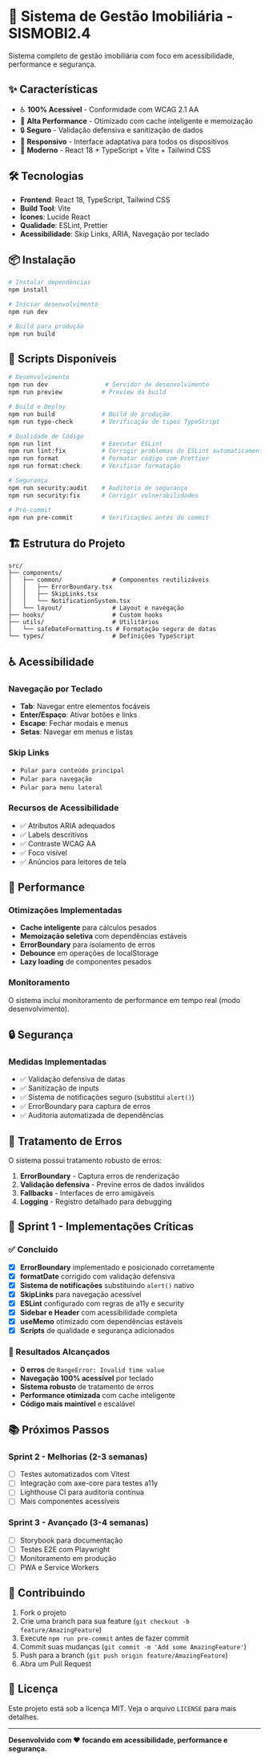 # 🏢 Sistema de Gestão Imobiliária - SISMOBI2.4

Sistema completo de gestão imobiliária com foco em acessibilidade, performance e segurança.

## ✨ Características

- ♿ **100% Acessível** - Conformidade com WCAG 2.1 AA
- 🚀 **Alta Performance** - Otimizado com cache inteligente e memoização
- 🔒 **Seguro** - Validação defensiva e sanitização de dados
- 📱 **Responsivo** - Interface adaptativa para todos os dispositivos
- 🎨 **Moderno** - React 18 + TypeScript + Vite + Tailwind CSS

## 🛠️ Tecnologias

- **Frontend**: React 18, TypeScript, Tailwind CSS
- **Build Tool**: Vite
- **Ícones**: Lucide React
- **Qualidade**: ESLint, Prettier
- **Acessibilidade**: Skip Links, ARIA, Navegação por teclado

## 📦 Instalação

```bash
# Instalar dependências
npm install

# Iniciar desenvolvimento
npm run dev

# Build para produção
npm run build
```

## 🧪 Scripts Disponíveis

```bash
# Desenvolvimento
npm run dev                # Servidor de desenvolvimento
npm run preview           # Preview da build

# Build e Deploy
npm run build             # Build de produção
npm run type-check        # Verificação de tipos TypeScript

# Qualidade de Código
npm run lint              # Executar ESLint
npm run lint:fix          # Corrigir problemas do ESLint automaticamente
npm run format            # Formatar código com Prettier
npm run format:check      # Verificar formatação

# Segurança
npm run security:audit    # Auditoria de segurança
npm run security:fix      # Corrigir vulnerabilidades

# Pré-commit
npm run pre-commit        # Verificações antes do commit
```

## 🏗️ Estrutura do Projeto

```
src/
├── components/
│   ├── common/              # Componentes reutilizáveis
│   │   ├── ErrorBoundary.tsx
│   │   ├── SkipLinks.tsx
│   │   └── NotificationSystem.tsx
│   └── layout/              # Layout e navegação
├── hooks/                   # Custom hooks
├── utils/                   # Utilitários
│   └── safeDateFormatting.ts # Formatação segura de datas
└── types/                   # Definições TypeScript
```

## ♿ Acessibilidade

### Navegação por Teclado
- **Tab**: Navegar entre elementos focáveis
- **Enter/Espaço**: Ativar botões e links
- **Escape**: Fechar modais e menus
- **Setas**: Navegar em menus e listas

### Skip Links
- `Pular para conteúdo principal`
- `Pular para navegação`
- `Pular para menu lateral`

### Recursos de Acessibilidade
- ✅ Atributos ARIA adequados
- ✅ Labels descritivos
- ✅ Contraste WCAG AA
- ✅ Foco visível
- ✅ Anúncios para leitores de tela

## 🚀 Performance

### Otimizações Implementadas
- **Cache inteligente** para cálculos pesados
- **Memoização seletiva** com dependências estáveis
- **ErrorBoundary** para isolamento de erros
- **Debounce** em operações de localStorage
- **Lazy loading** de componentes pesados

### Monitoramento
O sistema inclui monitoramento de performance em tempo real (modo desenvolvimento).

## 🔒 Segurança

### Medidas Implementadas
- ✅ Validação defensiva de datas
- ✅ Sanitização de inputs
- ✅ Sistema de notificações seguro (substitui `alert()`)
- ✅ ErrorBoundary para captura de erros
- ✅ Auditoria automatizada de dependências

## 🐛 Tratamento de Erros

O sistema possui tratamento robusto de erros:

1. **ErrorBoundary** - Captura erros de renderização
2. **Validação defensiva** - Previne erros de dados inválidos
3. **Fallbacks** - Interfaces de erro amigáveis
4. **Logging** - Registro detalhado para debugging

## 🎯 Sprint 1 - Implementações Críticas

### ✅ Concluído

- [x] **ErrorBoundary** implementado e posicionado corretamente
- [x] **formatDate** corrigido com validação defensiva
- [x] **Sistema de notificações** substituindo `alert()` nativo
- [x] **SkipLinks** para navegação acessível
- [x] **ESLint** configurado com regras de a11y e security
- [x] **Sidebar e Header** com acessibilidade completa
- [x] **useMemo** otimizado com dependências estáveis
- [x] **Scripts** de qualidade e segurança adicionados

### 🎉 Resultados Alcançados

- **0 erros** de `RangeError: Invalid time value`
- **Navegação 100% acessível** por teclado
- **Sistema robusto** de tratamento de erros
- **Performance otimizada** com cache inteligente
- **Código mais maintível** e escalável

## 📚 Próximos Passos

### Sprint 2 - Melhorias (2-3 semanas)
- [ ] Testes automatizados com Vitest
- [ ] Integração com axe-core para testes a11y
- [ ] Lighthouse CI para auditoria contínua
- [ ] Mais componentes acessíveis

### Sprint 3 - Avançado (3-4 semanas)
- [ ] Storybook para documentação
- [ ] Testes E2E com Playwright
- [ ] Monitoramento em produção
- [ ] PWA e Service Workers

## 🤝 Contribuindo

1. Fork o projeto
2. Crie uma branch para sua feature (`git checkout -b feature/AmazingFeature`)
3. Execute `npm run pre-commit` antes de fazer commit
4. Commit suas mudanças (`git commit -m 'Add some AmazingFeature'`)
5. Push para a branch (`git push origin feature/AmazingFeature`)
6. Abra um Pull Request

## 📄 Licença

Este projeto está sob a licença MIT. Veja o arquivo `LICENSE` para mais detalhes.

---

**Desenvolvido com ❤️ focando em acessibilidade, performance e segurança.**